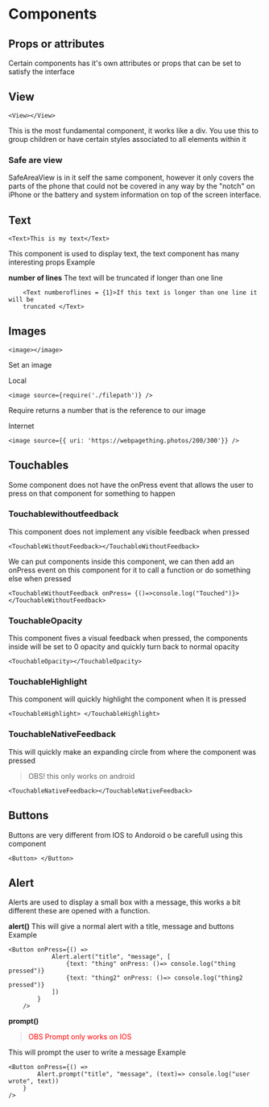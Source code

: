 # Components

## Props or attributes
Certain components has it's own attributes or props that can be set to satisfy the interface

## View
	<View></View>

This is the most fundamental component, it works like a div. You use this to group children or have certain styles associated to all elements within it

### Safe are view
<SafeAreaView></SafeAreaView>

SafeAreaView is in it self the same component, however it only covers the parts of the phone that could not be covered in any way by the "notch" on iPhone or the battery and system information on top of the screen interface.


## Text
	<Text>This is my text</Text>

This component is used to display text, the text component has many interesting props
Example

<b>number of lines</b>
The text will be truncated if longer than one line

		<Text numberoflines = {1}>If this text is longer than one line it will be 
		truncated </Text>


## Images

	<image></image>

Set an image

Local

	<image source={require('./filepath')} />

Require returns a number that is the reference to our image

Internet

	<image source={{ uri: 'https://webpagething.photos/200/300'}} />


## Touchables
Some component does not have the onPress event that allows the user to press on that component for something to happen

### Touchablewithoutfeedback
This component does not implement any visible feedback when pressed

	<TouchableWithoutFeedback></TouchableWithoutFeedback>

We can put components inside this component, we can then add an onPress event on this component for it to call a function or do something else when pressed

	<TouchableWithoutFeedback onPress= {()=>console.log("Touched")}></TouchableWithoutFeedback>


### TouchableOpacity
This component fives a visual feedback when pressed, the components inside will be set to 0 opacity and quickly turn back to normal opacity

	<TouchableOpacity></TouchableOpacity>

### TouchableHighlight
This component will quickly highlight the component when it is pressed


	<TouchableHighlight> </TouchableHighlight>

### TouchableNativeFeedback
This will quickly make an expanding circle from where the component was pressed
> OBS! this only works on android

	<TouchableNativeFeedback></TouchableNativeFeedback>


## Buttons
Buttons are very different from IOS to Andoroid o be carefull using this component

	<Button> </Button>

## Alert
Alerts are used to display a small box with a message, this works a bit different these are opened with a function.

<b>alert()</b>
This will give a normal alert with a title, message and buttons
Example

	<Button onPress={() => 
				Alert.alert("title", "message", [
					{text: "thing" onPress: ()=> console.log("thing pressed")}
					{text: "thing2" onPress: ()=> console.log("thing2 pressed")}
				])
			}
		/>

<b>prompt()</b>
> <text style = "color:red">OBS Prompt only works on IOS</text>

This will prompt the user to write a message
Example

	<Button onPress={() => 
			Alert.prompt("title", "message", (text)=> console.log("user wrote", text))
		}
	/>





